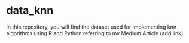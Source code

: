 # data_knn

In this repository, you will find the dataset used for implementing knn algorithms using R and Python referring to my Medium Article (add link) 
